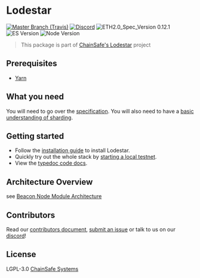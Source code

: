 # Lodestar

[![](https://img.shields.io/travis/com/ChainSafe/lodestar/master.svg?label=master&logo=travis "Master Branch (Travis)")](https://travis-ci.com/ChainSafe/lodestar)
[![Discord](https://img.shields.io/discord/593655374469660673.svg?label=Discord&logo=discord)](https://discord.gg/aMxzVcr)
![ETH2.0_Spec_Version 0.12.1](https://img.shields.io/badge/ETH2.0_Spec_Version-0.12.1-2e86c1.svg)
![ES Version](https://img.shields.io/badge/ES-2020-yellow)
![Node Version](https://img.shields.io/badge/node-12.x-green)

> This package is part of [ChainSafe's Lodestar](https://lodestar.chainsafe.io) project

## Prerequisites

- [Yarn](https://yarnpkg.com/)

## What you need

You will need to go over the [specification](https://github.com/ethereum/eth2.0-specs). You will also need to have a [basic understanding of sharding](https://github.com/ethereum/wiki/wiki/Sharding-FAQs).

## Getting started

- Follow the [installation guide](https://chainsafe.github.io/lodestar/installation) to install Lodestar.
- Quickly try out the whole stack by [starting a local testnet](https://chainsafe.github.io/lodestar/usage).
- View the [typedoc code docs](https://chainsafe.github.io/lodestar/packages).

## Architecture Overview

see [Beacon Node Module Architecture](https://chainsafe.github.io/lodestar/design/architecture/)

## Contributors

Read our [contributors document](/CONTRIBUTING.md), [submit an issue](https://github.com/ChainSafe/lodestar/issues/new/choose) or talk to us on our [discord](https://discord.gg/yjyvFRP)!

## License

LGPL-3.0 [ChainSafe Systems](https://chainsafe.io)
